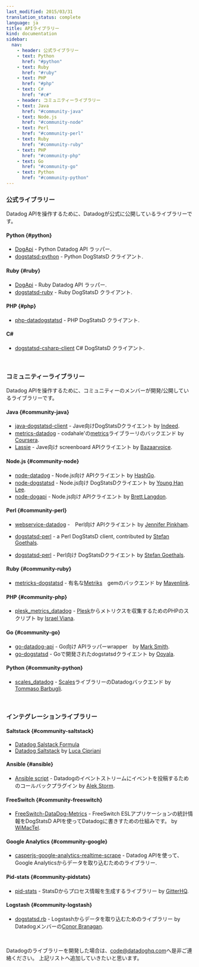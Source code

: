 ```yaml
---
last_modified: 2015/03/31
translation_status: complete
language: ja
title: APIライブラリー
kind: documentation
sidebar:
  nav:
    - header: 公式ライブラリー
    - text: Python
      href: "#python"
    - text: Ruby
      href: "#ruby"
    - text: PHP
      href: "#php"
    - text: C#
      href: "#c#"
    - header: コミュニティーライブラリー
    - text: Java
      href: "#community-java"
    - text: Node.js
      href: "#community-node"
    - text: Perl
      href: "#community-perl"
    - text: Ruby
      href: "#community-ruby"
    - text: PHP
      href: "#community-php"
    - text: Go
      href: "#community-go"
    - text: Python
      href: "#community-python"
---
```


<!-- There are many libraries available to help you interact with the Datadog API.

<h4 id="python">Python</h4>
<ul>
  <li><a href="https://github.com/DataDog/dogapi">DogApi</a> - A Python Datadog API wrapper.</a></li>
  <li><a href="https://github.com/DataDog/dogstatsd-python">dogstatsd-python</a> - A Python DogStatsD client.</li>
</ul>

<h4 id="ruby">Ruby</h4>
<ul>
  <li><a href="https://github.com/DataDog/dogapi-rb">DogApi</a> - A Ruby Datadog API wrapper.</a></li>
  <li><a href="https://github.com/DataDog/dogstatsd-ruby">dogstatsd-ruby</a> - A Ruby DogStatsD client.</li>
</ul>

<h4 id="php">PHP</h4>
<ul>
  <li><a href="https://github.com/DataDog/php-datadogstatsd">php-datadogstatsd</a> - A
  PHP DogStatsD client.</li>
</ul>

<h4 id="c#">C#</h4>
<ul>
  <li><a href="https://github.com/DataDog/dogstatsd-csharp-client">dogstatsd-csharp-client</a> - A
  C# DogStatsD client.</li>
</ul>

<br/>　-->

<h3 class="official">公式ライブラリー</h3>

Datadog APIを操作するために、Datadogが公式に公開しているライブラリーです。


#### Python {#python}

- [DogApi](https://github.com/DataDog/dogapi) - Python Datadog API ラッパー.
- [dogstatsd-python](https://github.com/DataDog/dogstatsd-python) - Python DogStatsD クライアント.


#### Ruby {#ruby}

- [DogApi](https://github.com/DataDog/dogapi-rb) - Ruby Datadog API ラッパー.
- [dogstatsd-ruby](https://github.com/DataDog/dogstatsd-ruby) - Ruby DogStatsD クライアント.


#### PHP {#php}

- [php-datadogstatsd](https://github.com/DataDog/php-datadogstatsd) - PHP DogStatsD クライアント.


<h4 id="c#">C#</h4>

- [dogstatsd-csharp-client](https://github.com/DataDog/dogstatsd-csharp-client) C# DogStatsD クライアント.

<br />


<!-- <h3 class="community">Community Libraries</h3>

Some great folks have written their own libraries to help interact with
Datadog. Check them out:

<h4 id="community-java">Java</h4>
<ul>
  <li>
    <a
    href="https://github.com/indeedeng/java-dogstatsd-client">java-dogstatsd-client</a>
     - a DogStatsD Client for Java written by <a
    href="http://www.indeed.com/">Indeed</a>.
  </li>

  <li>
    <a href="https://github.com/coursera/metrics-datadog">metrics-datadog</a> -
    a backend to yammers's <a
    href="https://github.com/coursera/metrics-datadog">metrics</a> library written by
    <a href="https://www.coursera.org/">Coursera</a>.
  </li>

  <li>
    <a href="https://github.com/bazaarvoice/metrics-datadog">metrics-datadog</a> -
    a backend to codahale's <a
    href="https://github.com/bazaarvoice/metrics-datadog">metrics</a> library extended by
    <a href="http://www.bazaarvoice.com/">Bazaarvoice</a>.
  </li>

  <li>
    <a href="https://github.com/bazaarvoice/lassie">Lassie</a>
     - a Java screenboard API client by <a href="http://www.bazaarvoice.com/">Bazaarvoice</a>.
  </li>
</ul>
<h4 id="community-node">Node.js</h4>
<ul>
  <li>
    <a href="https://github.com/HashGo/node-datadog">node-datadog</a> -
    a Node.js API client, contributed by <a href="https://github.com/HashGo">HashGo</a>.
  </li>

  <li>
    <a href="https://github.com/joybro/node-dogstatsd">node-dogstatsd</a>
    - a Node.js DogStatsD client, contributed by <a
    href="https://github.com/joybro">Young Han Lee</a>.
  </li>

  <li>
    <a href="https://github.com/brettlangdon/node-dogapi">node-dogapi</a>
    - a Node.js API client, contributed by
    <a href="https://github.com/brettlangdon">Brett Langdon</a>.
  </li>
</ul>
<h4 id="community-perl">Perl</h4>
<ul>
  <li>
    <a href="https://github.com/jpinkham/webservice-datadog">webservice-datadog</a> -
    a Perl API client, contributed by <a href="https://github.com/jpinkham">Jennifer Pinkham</a>.
  </li>

  <li>
    <a href="https://github.com/zipkid/dogstatsd-perl">dogstatsd-perl</a>  -
    a Perl DogStatsD client, contributed by <a
      href="https://github.com/zipkid">Stefan Goethals</a>.
  </li>
</ul>
<h4 id="community-ruby">Ruby</h4>
<ul>
  <li>
    <a
    href="https://github.com/mavenlink/metriks-dogstatsd">metricks-dogstatsd</a> -
    a backend for the popular <a href="https://github.com/eric/metriks">Metriks</a> gem, written by
    <a href="https://www.mavenlink.com/">Mavenlink</a>.
  </li>
</ul>
<h4 id="community-php">PHP</h4>
<ul>
  <li>
    <a
    href="https://github.com/isra00/plesk_datadog_metrics">plesk_metrics_datadog</a> -
    a PHP script to collect metrics from <a
    href="http://www.parallels.com/products/plesk/">Plesk</a> by
    <a href="https://github.com/isra00">Israel Viana</a>.
  </li>
</ul>
<h4 id="community-go">Go</h4>
<ul>
  <li>
      <a
      href="https://github.com/ooyala/go-dogstatsd/">go-dogstatsd</a> - a
    dogstatsd client written in Go by
    <a href="https://github.com/ooyala">Ooyala</a>.
  </li>
</ul>
<h4 id="community-python">Python</h4>
<ul>
  <li>
    <a
      href="https://github.com/tbarbugli/scales_datadog">scales_datadog</a> - a
    Datadog backend for the <a href="https://github.com/Cue/scales">Scales</a>
    library, written by <a href="https://github.com/tbarbugli">Tommaso Barbugli</a>.
  </li>
</ul>
<h4 id="community-scala">Scala</h4>
<ul>
  <li>
    <a href="https://github.com/gphat/datadog-scala">datadgog-scala</a> - a
      Scala API client, written by <a href="https://github.com/gphat">Cory Watson</a>.
  </li>
</ul>

<br /> -->


<h3 class="community">コミュニティーライブラリー</h3>

Datadog APIを操作するために、コミュニティーのメンバーが開発/公開しているライブラリーです。

#### Java {#community-java}

- [java-dogstatsd-client](https://github.com/indeedeng/java-dogstatsd-client) - Jave向けDogStatsDクライエント by [Indeed](http://www.indeed.com/).
- [metrics-datadog](https://github.com/coursera/metrics-datadog) - codahale'の[metrics](https://github.com/coursera/metrics-datadog)ライブラーリのバックエンド by [Coursera](https://github.com/coursera).
- [Lassie](https://github.com/bazaarvoice/lassie) - Jave向け screenboard APIクライエント by [Bazaarvoice](http://www.bazaarvoice.com/).

#### Node.js {#community-node}

- [node-datadog](https://github.com/HashGo/node-datadog) - Node.js向け APIクライエント by [HashGo](https://github.com/HashGo).
- [node-dogstatsd](https://github.com/joybro/node-dogstatsd) - Node.js向け DogStatsDクライエント by [Young Han Lee](https://github.com/joybro).
- [node-dogapi](https://github.com/brettlangdon/node-dogapi) - Node.js向け APIクライエント by [Brett Langdon](https://github.com/brettlangdon).


#### Perl {#community-perl}
- [webservice-datadog](https://github.com/jpinkham/webservice-datadog) -　Perl向け APIクライエント by [Jennifer Pinkham](https://github.com/jpinkham).

- [dogstatsd-perl](https://github.com/zipkid/dogstatsd-perl) - a Perl DogStatsD client, contributed by [Stefan Goethals](https://github.com/zipkid).
- [dogstatsd-perl](https://github.com/zipkid/dogstatsd-perl) - Perl向け DogStatsDクライエント by [Stefan Goethals](https://github.com/zipkid).

#### Ruby {#community-ruby}

- [metricks-dogstatsd](https://github.com/mavenlink/metriks-dogstatsd) - 有名な[Metriks](https://github.com/eric/metriks)　gemのバックエンド by [Mavenlink](https://www.mavenlink.com/).


#### PHP {#community-php}

- [plesk_metrics_datadog](https://github.com/isra00/plesk_datadog_metrics) - [Plesk](http://www.parallels.com/products/plesk/)からメトリクスを収集するためのPHPのスクリプト by [Israel Viana](https://github.com/isra00).


#### Go {#community-go}

- [go-datadog-api](https://github.com/xb95/go-datadog-api) - Go向け APIラッパーwrapper　by [Mark Smith](https://github.com/zorkian).
- [go-dogstatsd](https://github.com/ooyala/go-dogstatsd/) - Goで開発されたdogstatsdクライエント by [Ooyala](https://github.com/ooyala).


#### Python {#community-python}

- [scales_datadog](https://github.com/tbarbugli/scales_datadog) - [Scales](https://github.com/Cue/scales)ライブラリーのDatadogバックエンド by [Tommaso Barbugli](https://github.com/tbarbugli).

<br />


<!-- <h3 class="community">Integration Libraries</h3>
<h4 id="community-saltstack">Saltstack</h4>
<ul>
  <li>
    <a
      href="https://github.com/DataDog/datadog-formula">Datadog Salstack Formula</a>
  </li>
  <li>
      <a
      href="https://gist.github.com/mastrolinux/6175280">Datadog Saltstack</a> written by
    <a href="https://gist.github.com/mastrolinux">Luca Cipriani</a>.
  </li>
</ul>
<h4 id="ansible">Ansible</h4>
<ul>
  <li>
    This <a
      href="https://gist.github.com/alekstorm/6350729">Ansible script </a> is a
    callback plugin that posts events to your Datadog event stream as you deploy
    and is written by <a href="https://gist.github.com/alekstorm">Alek Storm</a>.
  </li>
</ul>
<h4 id="community-freeswitch">FreeSwitch</h4>
<ul>
  <li>
    This is for a <a
      href="https://github.com/wimactel/FreeSwitch-DataDog-Metrics">FreeSwitch ESL </a>
      application to export statistics to DataDog using the dogstatsd API
    and is written by <a href="https://github.com/wimactel">WiMacTel</a>.
  </li>
</ul>

<h4 id="community-google">Google Analytics</h4>
<ul>
  <li>
    You can get data into Datadog from Google Analytics using our API with <a
      href="https://github.com/adamdunkley/casperjs-google-analytics-realtime-scrape">this library</a>.
  </li>
</ul>

<h4 id="community-pidstats">Pid-stats</h4>
<ul>
  <li>
    This <a
      href="https://github.com/gitterHQ/pid-stats">library</a> will allow you to generate process information from StatsD, given pid files. It was created by <a
      href="https://github.com/gitterHQ">GitterHQ</a>.
  </li>
</ul>

<h4 id="community-logstash">Logstash</h4>
<ul>
  <li>
    <a
      href="https://gist.github.com/conorbranagan/c001078d148d2cab38a0">This script </a> will allow you to get data in from Logstash and was written by Datadog's very own <a href="https://gist.github.com/conorbranagan/">Conor Branagan</a>.
  </li>
</ul>

<br /> -->



<h3 class="community">インテグレーションライブラリー</h3>

#### Saltstack {#community-saltstack}

- [Datadog Salstack Formula](https://github.com/DataDog/datadog-formula)
- [Datadog Saltstack](https://gist.github.com/mastrolinux/6175280) by [Luca Cipriani](https://gist.github.com/mastrolinux)


#### Ansible {#ansible}

- [Ansible script](https://gist.github.com/alekstorm/6350729) - Datadogのイベントストリームにイベントを投稿するためのコールバックプラグイン by [Alek Storm](https://gist.github.com/alekstorm).


#### FreeSwitch {#community-freeswitch}

- [FreeSwitch-DataDog-Metrics](https://github.com/wimactel/FreeSwitch-DataDog-Metrics) - FreeSwitch ESLアプリケーションの統計情報をDogStatsD APIを使ってDatadogに書きすための仕組みです。 by [WiMacTel](https://github.com/wimactel).

#### Google Analytics {#community-google}

- [casperjs-google-analytics-realtime-scrape](https://github.com/adamdunkley/casperjs-google-analytics-realtime-scrape) - Datadog APIを使って、Google Analyticsからデータを取り込むためのライブラリー.


#### Pid-stats {#community-pidstats}

- [pid-stats](https://github.com/gitterHQ/pid-stats) - StatsDからプロセス情報を生成するライブラリー by [GitterHQ](https://github.com/gitterHQ).


#### Logstash {#community-logstash}

- [dogstatsd.rb](https://gist.github.com/conorbranagan/c001078d148d2cab38a0) - Logstashからデータを取り込むためのライブラリー by Datadogメンバーの[Conor Branagan](https://gist.github.com/conorbranagan/).


<br />


<!-- <p class="alert alert-warning">
If you've written a Datadog library, write us at <a
href="mailto:code@datadoghq.com">code@datadoghq.com</a> and we'll be happy
to add it to the list.
</p> -->

<p class="alert alert-warning">
Datadogのライブラリーを開発した場合は、<a
href="mailto:code@datadoghq.com">code@datadoghq.com</a>へ是非ご連絡ください。
上記リストへ追加していきたいと思います。
</p>
